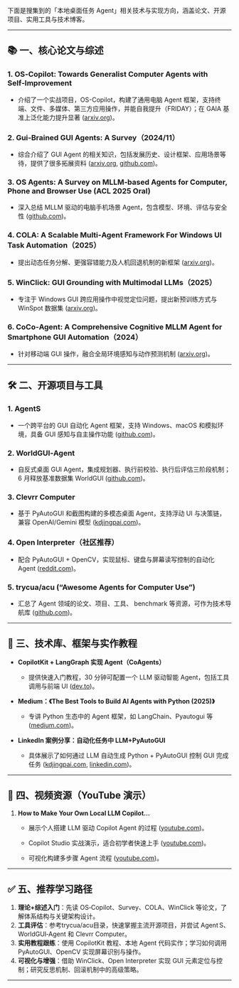 下面是搜集到的「本地桌面任务 Agent」相关技术与实现方向，涵盖论文、开源项目、实用工具与技术博客。

---

## 📚 一、核心论文与综述

### 1. **OS‑Copilot: Towards Generalist Computer Agents with Self‑Improvement**

* 介绍了一个实战项目，OS-Copilot，构建了通用电脑 Agent 框架，支持终端、文件、多媒体、第三方应用操作，并能自我提升（FRIDAY）；在 GAIA 基准上泛化能力提升显著 ([arxiv.org][1])。

### 2. **Gui‑Brained GUI Agents: A Survey**（2024/11）

   * 综合介绍了 GUI Agent 的相关知识，包括发展历史、设计框架、应用场景等待，提供了很多拓展资料 ([arxiv.org][2], [github.com][3])。

### 3. **OS Agents: A Survey on MLLM‑based Agents for Computer, Phone and Browser Use** (ACL 2025 Oral)

   * 深入总结 MLLM 驱动的电脑手机场景 Agent，包含模型、环境、评估与安全性 ([github.com][4])。

### 4. **COLA: A Scalable Multi‑Agent Framework For Windows UI Task Automation**（2025）

   * 提出动态任务分解、更强容错能力及人机回退机制的新框架 ([arxiv.org][5])。

### 5. **WinClick: GUI Grounding with Multimodal LLMs**（2025）

   * 专注于 Windows GUI 跨应用操作中视觉定位问题，提出新预训练方式与 WinSpot 数据集 ([arxiv.org][6])。

### 6. **CoCo‑Agent: A Comprehensive Cognitive MLLM Agent for Smartphone GUI Automation**（2024）

   * 针对移动端 GUI 操作，融合全局环境感知与动作预测机制 ([arxiv.org][7])。

---

## 🛠 二、开源项目与工具

### 1. **AgentS**

   * 一个跨平台的 GUI 自动化 Agent 框架，支持 Windows、macOS 和模拟环境，具备 GUI 感知与自主操作功能 ([github.com][8])。

### 2. **WorldGUI‑Agent**

   * 自反式桌面 GUI Agent，集成规划器、执行前校验、执行后评估三阶段机制；6 月释放基准数据集 WorldGUI ([github.com][9])。

### 3. **Clevrr Computer**

   * 基于 PyAutoGUI 和截图构建的多模态桌面 Agent，支持浮动 UI 与决策链，兼容 OpenAI/Gemini 模型 ([kdjingpai.com][10])。

### 4. **Open Interpreter**（社区推荐）

   * 配合 PyAutoGUI + OpenCV，实现鼠标、键盘与屏幕读写控制的自动化 Agent ([reddit.com][11])。

### 5. **trycua/acu (“Awesome Agents for Computer Use”)**

   * 汇总了 Agent 领域的论文、项目、工具、 benchmark 等资源，可作为技术导航库 ([github.com][3])。

---

## 🧰 三、技术库、框架与实作教程

* **CopilotKit + LangGraph 实现 Agent（CoAgents）**

  * 提供快速入门教程，30 分钟可配置一个 LLM 驱动智能 Agent，包括工具调用与前端 UI ([dev.to][12])。

* **Medium：《The Best Tools to Build AI Agents with Python (2025)》**

  * 专讲 Python 生态中的 Agent 框架，如 LangChain、Pyautogui 等 ([medium.com][13])。

* **LinkedIn 案例分享：自动化任务中 LLM+PyAutoGUI**

  * 具体展示了如何通过 LLM 自动生成 Python + PyAutoGUI 控制 GUI 完成任务 ([kdjingpai.com][10], [linkedin.com][14])。

---

## 🎥 四、视频资源（YouTube 演示）

1. **How to Make Your Own Local LLM Copilot…**

   * 展示个人搭建 LLM 驱动 Copilot Agent 的过程 ([youtube.com][15])。

   * Copilot Studio 实战演示，适合初学者快速上手 ([youtube.com][16])。

   * 可视化构建多步骤 Agent 流程 ([youtube.com][17])。

---

## ✅ 五、推荐学习路径

1. **理论+综述入门**：先读 OS‑Copilot、Survey、COLA、WinClick 等论文，了解体系结构与关键架构设计。
2. **工具评估**：参考trycua/acu目录，快速掌握主流开源项目，并尝试 Agent S、WorldGUI‑Agent 和 Clevrr Computer。
3. **实用教程跟练**：使用 CopilotKit 教程、本地 Agent 代码实作；学习如何调用 PyAutoGUI、OpenCV 实现屏幕识别与操作。
4. **可视化与增强**：借助 WinClick、Open Interpreter 实现 GUI 元素定位与控制；研究反思机制、回滚机制中的高级策略。

---

[1]: https://arxiv.org/abs/2402.07456?utm_source=chatgpt.com "OS-Copilot: Towards Generalist Computer Agents with Self-Improvement"
[2]: https://arxiv.org/html/2411.18279v3?utm_source=chatgpt.com "Large Language Model-Brained GUI Agents: A Survey - arXiv"
[3]: https://github.com/trycua/acu?utm_source=chatgpt.com "trycua/acu: A curated list of resources about AI agents for Computer ..."
[4]: https://github.com/OS-Agent-Survey/OS-Agent-Survey?utm_source=chatgpt.com "This is the repo for the paper \"OS Agents: A Survey on MLLM-based ..."
[5]: https://arxiv.org/abs/2503.09263?utm_source=chatgpt.com "COLA: A Scalable Multi-Agent Framework For Windows UI Task Automation"
[6]: https://arxiv.org/abs/2503.04730?utm_source=chatgpt.com "WinClick: GUI Grounding with Multimodal Large Language Models"
[7]: https://arxiv.org/abs/2402.11941?utm_source=chatgpt.com "CoCo-Agent: A Comprehensive Cognitive MLLM Agent for Smartphone GUI Automation"
[8]: https://github.com/simular-ai/Agent-S?utm_source=chatgpt.com "Agent S: an open agentic framework that uses computers like a human"
[9]: https://github.com/showlab/WorldGUI?utm_source=chatgpt.com "showlab/WorldGUI: Enable AI to control your PC. This repo ... - GitHub"
[10]: https://www.kdjingpai.com/en/clevrr-computer/?utm_source=chatgpt.com "Clevrr Computer: automating desktop-operated intelligences with ..."
[11]: https://www.reddit.com/r/LocalLLaMA/comments/1970pi9/any_thoughts_on_local_llms_that_can_use_the_mouse/?utm_source=chatgpt.com "Any thoughts on Local LLMs that can use the mouse or keyboard?"
[12]: https://dev.to/copilotkit/agents-101-how-to-build-your-first-ai-agent-in-30-minutes-1042?ref=dailydev&utm_source=chatgpt.com "Agents 101: How to build your first AI Agent in 30 minutes!⚡️"
[13]: https://medium.com/django-unleashed/the-best-tools-to-build-ai-agents-with-python-2025-guide-e24b1b95d55b?utm_source=chatgpt.com "The Best Tools to Build AI Agents with Python (2025 Guide) - Medium"
[14]: https://www.linkedin.com/posts/seeall_autonomous-llm-agents-cant-replace-data-activity-7219329655000944640-4j7i?utm_source=chatgpt.com "Autonomous LLM-agents can't replace Data Engineers…yet."
[15]: https://www.youtube.com/watch?v=KsN_pZ5ppS0&utm_source=chatgpt.com "How to Make Your Own Local LLM Copilot for Unbeatable Productivity"
[16]: https://www.youtube.com/watch?pp=0gcJCfwAo7VqN5tD&v=ZE95URGcT7o&utm_source=chatgpt.com "Build Your First Autonomous Agent with Copilot Studio - YouTube"
[17]: https://www.youtube.com/watch?v=Z6kK4DXqCOI&utm_source=chatgpt.com "Creating no-code AI AGENTS that run locally on your laptop"
